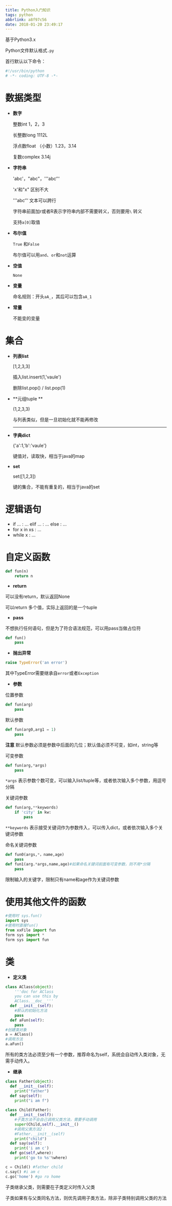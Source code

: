 ```yaml
---
title: Python入门知识
tags: python
abbrlink: a8f97c56
date: 2018-01-20 23:49:17
---
```


基于Python3.x

Python文件默认格式`.py`

首行默认以下命令：

```python
#!/usr/bin/python
# -*- coding: UTF-8 -*-
```



# 数据类型

* **数字**

  整数int  1，2，3

  长整数long  1112L

  浮点数float （小数）1.23，3.14

  复数complex  3.14j

* **字符串**

   'abc'，"abc"，'''abc‘’‘

  'x'和"x" 区别不大

  '''abc‘’‘ 文本可以跨行

  字符串前面加r或者R表示字符串内部不需要转义，否则要用`\` 转义

  支持`a[0]`取值

* **布尔值**

   `True` 和`False`

  布尔值可以用`and`、`or`和`not`运算

* **空值**

   `None`

* **变量** 

  命名规则：开头`aA_`，其后可以包含`aA_1`

* **常量**

   不能变的变量

# 集合

* **列表list**

   [1,2,3,3]

  插入list.insert(1,'vaule')

  删除list.pop() / list.pop(1)

* **元组tuple **

  (1,2,3,3)

  与列表类似，但是一旦初始化就不能再修改

  ------

* **字典dict**

   {'a':1,'b':'vaule'}

  键值对，读取快，相当于java的map

* **set**

   set([1,2,3])

  键的集合，不能有重复的，相当于java的set

# 逻辑语句

* if ... : ... elif ... : ... else : ...
* for x in xs : ...
* while x : ...

# 自定义函数

```python
def fun(n)
	return n

```

* **return**

可以没有return，默认返回None

可以return 多个值，实际上返回的是一个tuple

* **pass**

 不想执行任何语句，但是为了符合语法规范，可以用pass当做占位符

```python
def fun()
	pass

```

* **抛出异常** 

```python
raise TypeError('an error')
```

其中TypeError需要继承自`error`或者`Exception`

* **参数**

位置参数

```python
def fun(arg)
	pass
```

默认参数

```python
def fun(arg0,arg1 = 1)
	pass
```

**注意** 默认参数必须是参数中后面的几位；默认值必须不可变，如int，string等

可变参数

```python
def fun(arg,*args)
	pass
```

`*args` 表示参数个数可变，可以输入list/tuple等，或者依次输入多个参数，用逗号分隔

关键词参数

```python
def fun(arg,**keywords)
	if 'city' in kw:
		pass
```

`**keywords` 表示接受关键词作为参数传入，可以传入dict，或者依次输入多个关键词参数

命名关键词参数

```python
def fun0(args,*，name,age)
	pass
def fun1(arg.*args,name,age)#如果命名关键词前面有可变参数，则不用*分隔
	pass
```

限制输入的关键字，限制只有name和age作为关键词参数

# 使用其他文件的函数

```python
#使用时 sys.fun()
import sys
#使用时直接fun()
from xxFile import fun
form sys import *
form sys import fun
```

# 类

* **定义类**

```python
class AClass(object):
	'''doc for AClass
	you can use this by
	AClass.__doc__'''
  def __init__(self):
  	#默认的初始化方法
  	pass
  def aFun(self):
  	pass
#创建类对象
a = AClass()
#调用方法
a.aFun()
```

所有的类方法必须至少有一个参数，推荐命名为self，系统会自动传入类对象，无需手动传入。

* **继承**

```python
class Father(object):
  def __init__(self):
    print("father")
  def say(self):
    print("i am f")
    
class Child(Father):
  def __init__(self):
    #子类方法不会自己调用父类方法，需要手动调用
    super(Child,self).__init__()
    #调用父类方法2：
    #Father.__init__(self)
    print("child")
  def say(self):
    print('i am c')
  def go(self,where):
    print('go to %s'%where)

c = Child() #father child
c.say() #i am c
c.go('home') #go ro home
```

子类继承父类，则需要在子类定义时传入父类

子类如果有与父类同名方法，则优先调用子类方法，除非子类特别调用父类的方法
